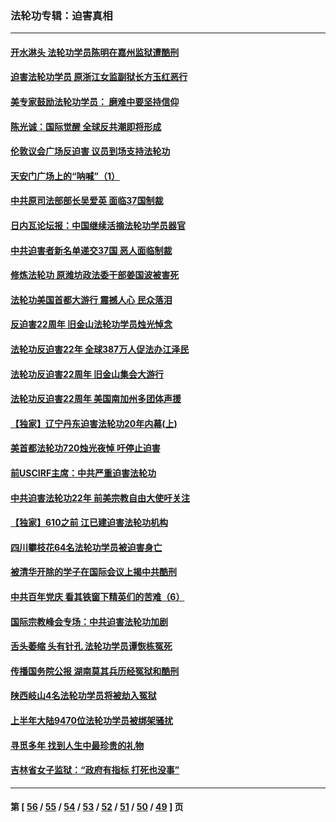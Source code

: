 ### 法轮功专辑：迫害真相
---
#### [开水淋头 法轮功学员陈明在嘉州监狱遭酷刑](../../pages/nf4379/n13110233.md?07240430) 
#### [迫害法轮功学员 原浙江女监副狱长方玉红恶行](../../pages/nf4379/n13104344.md?07240430) 
#### [美专家鼓励法轮功学员： 磨难中要坚持信仰](../../pages/nf4379/n13108359.md?07240430) 
#### [陈光诚：国际觉醒 全球反共潮即将形成](../../pages/nf4379/n13108247.md?07240430) 
#### [伦敦议会广场反迫害 议员到场支持法轮功](../../pages/nf4379/n13107603.md?07240430) 
#### [天安门广场上的“呐喊”（1）](../../pages/nf4379/n13105277.md?07240430) 
#### [中共原司法部部长吴爱英 面临37国制裁](../../pages/nf4379/n13105023.md?07240430) 
#### [日内瓦论坛报：中国继续活摘法轮功学员器官](../../pages/nf4379/n13105195.md?07240430) 
#### [中共迫害者新名单递交37国 恶人面临制裁](../../pages/nf4379/n13102367.md?07240430) 
#### [修炼法轮功 原潍坊政法委干部姜国波被害死](../../pages/nf4379/n13101662.md?07240430) 
#### [法轮功美国首都大游行 震撼人心 民众落泪](../../pages/nf4379/n13097879.md?07240430) 
#### [反迫害22周年 旧金山法轮功学员烛光悼念](../../pages/nf4379/n13098161.md?07240430) 
#### [法轮功反迫害22年 全球387万人促法办江泽民](../../pages/nf4379/n13093175.md?07240430) 
#### [法轮功反迫害22周年 旧金山集会大游行](../../pages/nf4379/n13096773.md?07240430) 
#### [法轮功反迫害22周年 美国南加州多团体声援](../../pages/nf4379/n13096953.md?07240430) 
#### [【独家】辽宁丹东迫害法轮功20年内幕(上)](../../pages/nf4379/n13089103.md?07240430) 
#### [美首都法轮功720烛光夜悼 吁停止迫害](../../pages/nf4379/n13095574.md?07240430) 
#### [前USCIRF主席：中共严重迫害法轮功](../../pages/nf4379/n13093171.md?07240430) 
#### [中共迫害法轮功22年 前美宗教自由大使吁关注](../../pages/nf4379/n13092202.md?07240430) 
#### [【独家】610之前 江已建迫害法轮功机构](../../pages/nf4379/n13072624.md?07240430) 
#### [四川攀枝花64名法轮功学员被迫害身亡](../../pages/nf4379/n13088746.md?07240430) 
#### [被清华开除的学子在国际会议上揭中共酷刑](../../pages/nf4379/n13089044.md?07240430) 
#### [中共百年党庆 看其铁窗下精英们的苦难（6）](../../pages/nf4379/n13088181.md?07240430) 
#### [国际宗教峰会专场：中共迫害法轮功加剧](../../pages/nf4379/n13088279.md?07240430) 
#### [舌头萎缩 头有针孔 法轮功学员谭恢栋冤死](../../pages/nf4379/n13086928.md?07240430) 
#### [传播国务院公报 湖南莫其兵历经冤狱和酷刑](../../pages/nf4379/n13084962.md?07240430) 
#### [陕西岐山4名法轮功学员将被劫入冤狱](../../pages/nf4379/n13083690.md?07240430) 
#### [上半年大陆9470位法轮功学员被绑架骚扰](../../pages/nf4379/n13081326.md?07240430) 
#### [寻觅多年 找到人生中最珍贵的礼物](../../pages/nf4379/n13066268.md?07240430) 
#### [吉林省女子监狱：“政府有指标 打死也没事”](../../pages/nf4379/n13077655.md?07240430) 

---
#### 第 [ [56](./56.md?07240430) / [55](./55.md?07240430) / [54](./54.md?07240430) / [53](./53.md?07240430) / [52](./52.md?07240430) / [51](./51.md?07240430) / [50](./50.md?07240430) / [49](./49.md?07240430) ] 页
